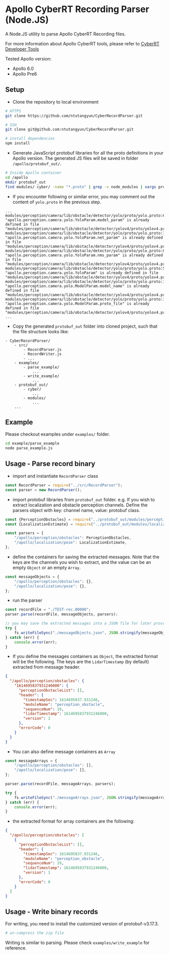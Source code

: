 # Apollo CyberRT Recording Parser (Node.JS)

A Node.JS utility to parse Apollo CyberRT Recording files.

For more information about Apollo CyberRT tools, please refer to
[CyberRT Developer Tools](https://github.com/ApolloAuto/apollo/blob/master/docs/cyber/CyberRT_Developer_Tools.md)

Tested Apollo version:

- Apollo 6.0
- Apollo Pre6

## Setup

* Clone the repository to local environment

```bash
# HTTPS
git clone https://github.com/ntutangyun/CyberRecordParser.git

# SSH
git clone git@github.com:ntutangyun/CyberRecordParser.git  

# install dependencies
npm install
```

* Generate JavaScript protobuf libraries for all the proto definitions in your Apollo version. The generated JS files
  will be saved in folder `/apollo/protobuf_out/`.

```bash
# Inside Apollo container
cd /apollo
mkdir protobuf_out
find modules/ cyber/ -name "*.proto" | grep -v node_modules | xargs protoc --js_out=import_style=commonjs,binary:protobuf_out
```

* If you encounter following or similar error, you may comment out the content of `yolo.proto` in the previous step.

```
...
modules/perception/camera/lib/obstacle/detector/yolo/proto/yolo.proto:6:23: "apollo.perception.camera.yolo.YoloParam.model_param" is already defined in file "modules/perception/camera/lib/obstacle/detector/yolov4/proto/yolov4.proto".
modules/perception/camera/lib/obstacle/detector/yolo/proto/yolo.proto:7:25: "apollo.perception.camera.yolo.YoloParam.net_param" is already defined in file "modules/perception/camera/lib/obstacle/detector/yolov4/proto/yolov4.proto".
modules/perception/camera/lib/obstacle/detector/yolo/proto/yolo.proto:8:21: "apollo.perception.camera.yolo.YoloParam.nms_param" is already defined in file "modules/perception/camera/lib/obstacle/detector/yolov4/proto/yolov4.proto".
modules/perception/camera/lib/obstacle/detector/yolo/proto/yolo.proto:5:9: "apollo.perception.camera.yolo.YoloParam" is already defined in file "modules/perception/camera/lib/obstacle/detector/yolov4/proto/yolov4.proto".
modules/perception/camera/lib/obstacle/detector/yolo/proto/yolo.proto:12:19: "apollo.perception.camera.yolo.ModelParam.model_name" is already defined in file "modules/perception/camera/lib/obstacle/detector/yolov4/proto/yolov4.proto".
modules/perception/camera/lib/obstacle/detector/yolo/proto/yolo.proto:13:19: "apollo.perception.camera.yolo.ModelParam.proto_file" is already defined in file "modules/perception/camera/lib/obstacle/detector/yolov4/proto/yolov4.proto".
...
```

* Copy the generated `protobuf_out` folder into cloned project, such that the file structure looks like:

```
- CyberRecordParser/
    - src/
        - RecordParser.js
        - RecordWriter.js
        - ...
    - examples/
        - parse_example/
            ...
        - write_example/
            ...
    - protobuf_out/
        - cyber/
            ...
        - modules/
            ...
    ...
```

## Example

Please checkout examples under `examples/` folder.

```bash
cd example/parse_example
node parse_example.js
```

## Usage - Parse record binary

* import and instantiate `RecordParser` class

```javascript
const RecordParser = require("../src/RecordParser");
const parser = new RecordParser();
``` 

* import protobuf libraries from `protobuf_out` folder. e.g. If you wish to extract localization and obstacle perception
  channels. Define the parsers object with key: channel name, value: protobuf class.

```javascript
const {PerceptionObstacles} = require("../protobuf_out/modules/perception/proto/perception_obstacle_pb");
const {LocalizationEstimate} = require("../protobuf_out/modules/localization/proto/localization_pb");

const parsers = {
    "/apollo/perception/obstacles": PerceptionObstacles,
    "/apollo/localization/pose": LocalizationEstimate,
};
```

* define the containers for saving the extracted messages. Note that the keys are the channels you wish to extract, and
  the value can be an empty `Object` or an empty `Array`.

```javascript
const messageObjects = {
    "/apollo/perception/obstacles": {},
    "/apollo/localization/pose": {},
};
```

* run the parser

```javascript
const recordFile = "./TEST-rec.00000";
parser.parse(recordFile, messageObjects, parsers);

// you may save the extracted messages into a JSON file for later process.
try {
    fs.writeFileSync("./messageObjects.json", JSON.stringify(messageObjects));
} catch (err) {
    console.error(err);
}
```

* If you define the messages containers as `Object`, the extracted format will be the following. The keys are
  the `LidarTimestamp` (by default) extracted from message header.

```json
{
  "/apollo/perception/obstacles": {
    "1614695837931246000": {
      "perceptionObstacleList": [],
      "header": {
        "timestampSec": 1614695837.931246,
        "moduleName": "perception_obstacle",
        "sequenceNum": 19,
        "lidarTimestamp": 1614695837931246000,
        "version": 1
      },
      "errorCode": 0
    }
  }
}
```

* You can also define message containers as `Array`

```javascript
const messageArrays = {
    "/apollo/perception/obstacles": [],
    "/apollo/localization/pose": [],
};

parser.parse(recordFile, messageArrays, parsers);

try {
    fs.writeFileSync("./messageArrays.json", JSON.stringify(messageArrays));
} catch (err) {
    console.error(err);
}
```

* the extracted format for array containers are the following:

```json
{
  "/apollo/perception/obstacles": [
    {
      "perceptionObstacleList": [],
      "header": {
        "timestampSec": 1614695837.931246,
        "moduleName": "perception_obstacle",
        "sequenceNum": 19,
        "lidarTimestamp": 1614695837931246000,
        "version": 1
      },
      "errorCode": 0
    }
  ]
}
```

## Usage - Write binary records

For writing, you need to install the customized version of protobuf-v3.17.3.

```bash
# un-compress the zip file


```

Writing is similar to parsing. Please check `examples/write_example` for reference.
